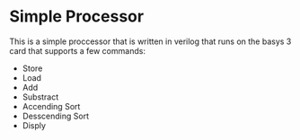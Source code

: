 # Simple Processor

This is a simple proccessor that is written in verilog that runs on the basys 3 card that supports a few commands:
  - Store
  - Load
  - Add
  - Substract
  - Accending Sort
  - Desscending Sort
  - Disply
